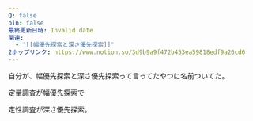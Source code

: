 ```yaml
---
Q: false
pin: false
最終更新日時: Invalid date
関連:
  - "[[幅優先探索と深さ優先探索]]"
2ホップリンク: https://www.notion.so/3d9b9a9f472b453ea59818edf9a26cd6
---
```

  

自分が、幅優先探索と深さ優先探索って言ってたやつに名前ついてた。

  

定量調査が幅優先探索で

定性調査が深さ優先探索。